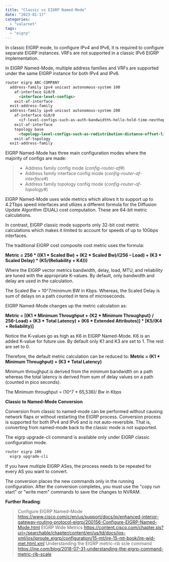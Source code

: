 ```yaml
---
title: "Classic vs EIGRP Named-Mode"
date: "2023-01-17"
categories: 
  - "valarnet"
tags: 
  - "eigrp"
---
```


In classic EIGRP mode, to configure IPv4 and IPv6, it is required to configure separate EIGRP instances. VRFs are not supported in a classic IPv6 EIGRP implementation.

In EIGRP Named-Mode, multiple address families and VRFs are supported under the same EIGRP instance for both IPv4 and IPv6.

```md
router eigrp ABC-COMPANY
  address-family ipv4 unicast autonomous-system 100
    af-interface Gi0/0
      <interface-level-configs>
    exit-af-interface
  exit-address-family
  address-family ipv6 unicast autonomous-system 200
    af-interface Gi0/0
      <if-level-configs-such-as-auth-bandwidth%-hello-hold-time-nexthop-passive-etc.>
    exit-af-interface
    topology base
      <topology-level-configs-such-as-redistribution-distance-offset-list-dimers-etc.>
    exit-af-topology
  exit-address-family
```

EIGRP Named-Mode has three main configuration modes where the majority of configs are made:
>	- Address family config mode (*config-router-af#*)
>	- Address family interface config mode (*config-router-af-interface#*)
>	- Address family topology config mode (*config-router-af-topology#*)

EIGRP Named-Mode uses wide metrics which allows it to support up to 4.2Tbps speed interfaces and utlizes a different formula for the Diffusion Update Algorithm (DUAL) cost computation. These are 64-bit metric calculations. 

In contrast, EIGRP classic mode supports only 32-bit cost metric calculations which makes it limited to account for speeds of up to 10Gbps interfaces.

The traditional EIGRP cost composite cost metric uses the formula:

**Metric = 256 * ((K1 * Scaled Bw) + (K2 * Scaled Bw)/(256 – Load) + (K3 * Scaled Delay) * (K5/(Reliability + K4)))**

Where the EIGRP vector metrics bandwidth, delay, load, MTU, and reliability are tuned with the appropriate K-values. By default, only bandwidth and delay are used in the calculation.

The Scaled Bw = 10^7/minimum BW in Kbps. Whereas, the Scaled Delay is sum of delays on a path counted in tens of microseconds.

EIGRP Named-Mode changes up the metric calculation as:

**Metric = [(K1 * Minimum Throughput + {K2 * Minimum Throughput} / 256-Load) + (K3 * Total Latency) + (K6 * Extended Attributes)] * [K5/(K4 + Reliability)]**

Notice the K-values go as high as K6 in EIGRP Named-Mode. K6 is an added K-value for future use. By default only K1 and K3 are set to 1. The rest are set to 0. 

Therefore, the default metric calculation can be reduced to:
**Metric = (K1 * Minimum Throughput) + (K3 * Total Latency)**

Minimum throughput is derived from the minimum bandwidth on a path whereas the total latency is derived from sum of delay values on a path (counted in pico seconds).

The Minimum throughput = (10^7 * 65,536)/ Bw in Kbps 

**Classic to Named-Mode Conversion**

Conversion from classic to named-mode can be performed without causing network flaps or without restarting the EIGRP process. Conversion process is supported for both IPv4 and IPv6 and is not auto-reversible. That is, converting from named-mode back to the classic mode is not supported.

The eigrp upgrade-cli command is available only under EIGRP classic configuration mode. 
```md
router eigrp 100
  eigrp upgrade-cli
```

If you have multiple EIGRP ASes, the process needs to be repeated for every AS you want to convert.

The conversion places the new commands only in the running configuration. After the conversion completes, you must use the "copy run start" or "write mem" commands to save the changes to NVRAM. 

**Further Reading**:

> Configure EIGRP Named-Mode https://www.cisco.com/c/en/us/support/docs/ip/enhanced-interior-gateway-routing-protocol-eigrp/200156-Configure-EIGRP-Named-Mode.html
> EIGRP Wide Metrics https://content.cisco.com/chapter.sjs?uri=/searchable/chapter/content/en/us/td/docs/ios-xml/ios/iproute_eigrp/configuration/15-mt/ire-15-mt-book/ire-wid-met.html.xml
> Understanding the EIGRP metric-rib scle command https://ine.com/blog/2018-07-31-understanding-the-eigrp-command-metric-rib-scale

